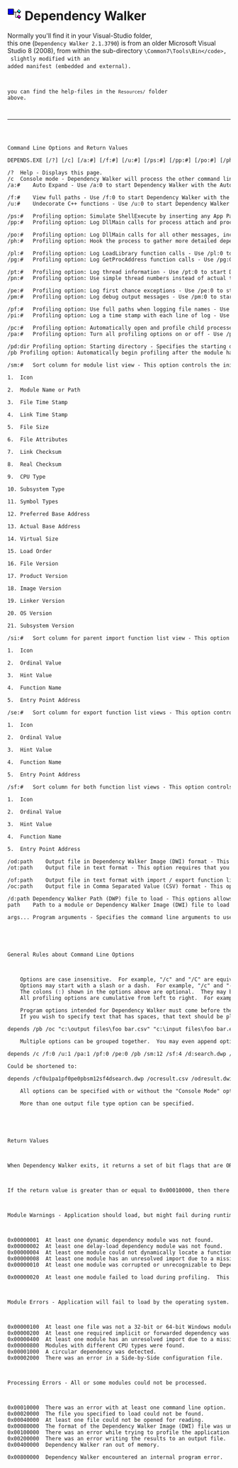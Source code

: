 <h1><img src="resources/icon.png"/> Dependency Walker</h1>

Normally you'll find it in your Visual-Studio folder,<br/>
this one (<code>Dependency Walker 2.1.3790</code>) is from an older Microsoft Visual Studio 8 (2008), from within the sub-directory <code>\Common7\Tools\Bin\</code>,<br/>
slightly modified with an added manifest (embedded and external).

you can find the help-files in the <code>Resources/</code> folder above.
<br/>
<hr/>

<pre>
Command Line Options and Return Values

DEPENDS.EXE	[/?] [/c] [/a:#] [/f:#] [/u:#] [/ps:#] [/pp:#] [/po:#] [/ph:#] [/pl:#] [/pg:#] [/pt:#] [/pn:#] [/pe:#] [/pm:#] [/pf:#] [/pi:#] [/pc:#] [/pa:#] [/pd:dir] [/pb] [/sm:#] [/si:#] [/se:#] [/sf:#] [/od:path] [/ot:path] [/of:path] [/oc:path] [/d:path] [path [args...]]

/?	Help - Displays this page.
/c	Console mode - Dependency Walker will process the other command line options and exit without displaying its graphical interface.  You must specify a module or Dependency Walker Image (DWI) file to open when using this option.
/a:#	Auto Expand - Use /a:0 to start Dependency Walker with the Auto Expand setting initially turned off, or /a:1 to start with it turned on.  If this option is not specified, then the setting from the last time you ran Dependency Walker will be used.

/f:#	View full paths - Use /f:0 to start Dependency Walker with the View Full Paths setting initially turned off, or /f:1 to start with it turned on.  If this option is not specified, then the setting from the last time you ran Dependency Walker will be used.
/u:#	Undecorate C++ functions - Use /u:0 to start Dependency Walker with the Undecorate C++ Functions setting initially turned off, or /u:1 to start with it turned on.  If this option is not specified, then the setting from the last time you ran Dependency Walker will be used.

/ps:#	Profiling option: Simulate ShellExecute by inserting any App Paths directories into the PATH environment variable - Use /ps:0 to start Dependency Walker with this setting initially turned off, or /ps:1 to start with it turned on.  If this option is not specified, then the setting from the last time you ran Dependency Walker will be used.
/pp:#	Profiling option: Log DllMain calls for process attach and process detach messages - Use /pp:0 to start Dependency Walker with this setting initially turned off, or /pp:1 to start with it turned on.  If this option is not specified, then the setting from the last time you ran Dependency Walker will be used.

/po:#	Profiling option: Log DllMain calls for all other messages, including thread attach and thread detach - Use /po:0 to start Dependency Walker with this setting initially turned off, or /po:1 to start with it turned on.  If this option is not specified, then the setting from the last time you ran Dependency Walker will be used.
/ph:#	Profiling option: Hook the process to gather more detailed dependency information - Use /ph:0 to start Dependency Walker with this setting initially turned off, or /ph:1 to start with it turned on.  If this option is not specified, then the setting from the last time you ran Dependency Walker will be used.

/pl:#	Profiling option: Log LoadLibrary function calls - Use /pl:0 to start Dependency Walker with this setting initially turned off, or /pl:1 to start with it turned on.  If this option is not specified, then the setting from the last time you ran Dependency Walker will be used.  If this option is turned on, then the "Hook the process to gather more detailed dependency information" option will also be turned on.
/pg:#	Profiling option: Log GetProcAddress function calls - Use /pg:0 to start Dependency Walker with this setting initially turned off, or /pg:1 to start with it turned on.  If this option is not specified, then the setting from the last time you ran Dependency Walker will be used.  If this option is turned on, then the "Hook the process to gather more detailed dependency information" option will also be turned on.

/pt:#	Profiling option: Log thread information - Use /pt:0 to start Dependency Walker with this setting initially turned off, or /pt:1 to start with it turned on.  If this option is not specified, then the setting from the last time you ran Dependency Walker will be used.
/pn:#	Profiling option: Use simple thread numbers instead of actual thread IDs - Use /pn:0 to start Dependency Walker with this setting initially turned off, or /pn:1 to start with it turned on.  If this option is not specified, then the setting from the last time you ran Dependency Walker will be used.  If this option is turned on, then the "Log thread information" option will also be turned on.

/pe:#	Profiling option: Log first chance exceptions - Use /pe:0 to start Dependency Walker with this setting initially turned off, or /pe:1 to start with it turned on.  If this option is not specified, then the setting from the last time you ran Dependency Walker will be used.
/pm:#	Profiling option: Log debug output messages - Use /pm:0 to start Dependency Walker with this setting initially turned off, or /pm:1 to start with it turned on.  If this option is not specified, then the setting from the last time you ran Dependency Walker will be used.

/pf:#	Profiling option: Use full paths when logging file names - Use /pf:0 to start Dependency Walker with this setting initially turned off, or /pf:1 to start with it turned on.  If this option is not specified, then the setting from the last time you ran Dependency Walker will be used.
/pi:#	Profiling option: Log a time stamp with each line of log - Use /pi:0 to start Dependency Walker with this setting initially turned off, or /pi:1 to start with it turned on.  If this option is not specified, then the setting from the last time you ran Dependency Walker will be used.

/pc:#	Profiling option: Automatically open and profile child processes - Use /pc:0 to start Dependency Walker with this setting initially turned off, or /pc:1 to start with it turned on.  If this option is not specified, then the setting from the last time you ran Dependency Walker will be used.  This option is ignored when running in console mode.
/pa:#	Profiling option: Turn all profiling options on or off - Use /pa:0 to initially turn all profiling options off, or /pa:1 to initially turn them all on.  This option can be used before other profiling options.  For example, /pa:1 /pf:0 will turn on all options except for the "Use full paths when logging file names" option.

/pd:dir	Profiling option: Starting directory - Specifies the starting directory to use when profiling the module.  This option requires that you specify a module to open.
/pb	Profiling option: Automatically begin profiling after the module has been loaded - This option requires that you specify a module to open.  If an output option (/od, /ot, /of, or /oc) is specified, Dependency Walker will wait until the profiling fully completes before saving the results.

/sm:#	Sort column for module list view - This option controls the initial sort column that Dependency Walker will use when sorting the items in the Module List View.  If this option is not specified, then the value from the last time you ran Dependency Walker will be used.  The values allowed are:

1.	Icon

2.	Module Name or Path

3.	File Time Stamp

4.	Link Time Stamp

5.	File Size

6.	File Attributes

7.	Link Checksum

8.	Real Checksum

9.	CPU Type

10.	Subsystem Type

11.	Symbol Types

12.	Preferred Base Address

13.	Actual Base Address

14.	Virtual Size

15.	Load Order

16.	File Version

17.	Product Version

18.	Image Version

19.	Linker Version

20.	OS Version

21.	Subsystem Version

/si:#	Sort column for parent import function list view - This option controls the initial sort column that Dependency Walker will use when sorting the items in the Parent Import Function List View.  If neither this option or the /sf option is specified, then the value from the last time you ran Dependency Walker will be used.  The values allowed are:

1.	Icon

2.	Ordinal Value

3.	Hint Value

4.	Function Name

5.	Entry Point Address

/se:#	Sort column for export function list views - This option controls the initial sort column that Dependency Walker will use when sorting the items in the Export Function List View.  If neither this option or the /sf option is specified, then the value from the last time you ran Dependency Walker will be used.  The values allowed are:

1.	Icon

2.	Ordinal Value

3.	Hint Value

4.	Function Name

5.	Entry Point Address

/sf:#	Sort column for both function list views - This option controls the initial sort column that Dependency Walker will use when sorting the items in both the Parent Import Function List View and the Export Function List View.  If no sort column option is specified for a particular column, then the value(s) from the last time you ran Dependency Walker will be used.  The values allowed are:

1.	Icon

2.	Ordinal Value

3.	Hint Value

4.	Function Name

5.	Entry Point Address

/od:path	Output file in Dependency Walker Image (DWI) format - This option requires that you specify a module or Dependency Walker Image (DWI) file to open.  Once the module has been processed, the results will be written to the specified file in the Dependency Walker Image (DWI) format.
/ot:path	Output file in text format - This option requires that you specify a module or Dependency Walker Image (DWI) file to open.  Once the module has been processed, the results will be written to the specified file in text format.

/of:path	Output file in text format with import / export function lists - This option requires that you specify a module or Dependency Walker Image (DWI) file to open.  Once the module has been processed, the results will be written to the specified file in text format, including the import and export function lists.
/oc:path	Output file in Comma Separated Value (CSV) format - This option requires that you specify a module or Dependency Walker Image (DWI) file to open.  Once the module has been processed, the results will be written to the specified file in a Comma Separated Value (CSV) format.

/d:path	Dependency Walker Path (DWP) file to load - This options allows you to specify a Dependency Walker Path (DWP) File to load and use as the initial search path when searching for modules.  DWP files can be created using the Configure Search Order command in Dependency Walker.
path	Path to a module or Dependency Walker Image (DWI) file to load - For this option, you can specify a file name, a relative path, or a full path to a file to load.  The file must be a 32-bit or 64-bit Windows module or a Dependency Walker Image (DWI) file.  This path must come after any options intended for Dependency Walker since all options that follow this path are assumed to be program arguments for use when profiling the module.

args...	Program arguments - Specifies the command line arguments to use when profiling the module specified by the path option.  Dependency Walker considers any text following the path option as being program arguments.  For this reason, any options intended for Dependency Walker must be specified before the path option.  If the file specified by the path option is really a Dependency Walker Image (DWI) file, then the args are ignored.





General Rules about Command Line Options



	Options are case insensitive.  For example, "/c" and "/C" are equivalent.
	Options may start with a slash or a dash.  For example, "/c" and "-c" are equivalent.
	The colons (:) shown in the options above are optional.  They may be removed or replaced with spaces.  For example, "/f:0", "/f 0", and "/f0" are equivalent.
	All profiling options are cumulative from left to right.  For example, /pa:1 /pm:0 will turn on all the profiling options, then turn off the "Log debug output messages" option, but /pm:0 /pa:1 will simply turn on all profiling options. 

	Program options intended for Dependency Walker must come before the module path.  All options after the module path will be passed to the module as its command line when profiled.
	If you wish to specify text that has spaces, that text should be placed in quotes.  For example:

depends /pb /oc "c:\output files\foo bar.csv" "c:\input files\foo bar.exe" 1 2 3 "this is a test"

	Multiple options can be grouped together.  You may even append options to other options that require numerical values.  The only options that cannot be appended to are options that require a path or text values (/pd, /od, /ot, /of, /oc, and /d).  For example:

depends /c /f:0 /u:1 /pa:1 /pf:0 /pe:0 /pb /sm:12 /sf:4 /d:search.dwp /oc:result.csv /od:result.dwi foo.exe

Could be shortened to:

depends /cf0u1pa1pf0pe0pbsm12sf4dsearch.dwp /ocresult.csv /odresult.dwi foo.exe bar

	All options can be specified with or without the "Console Mode" option (/c).

	More than one output file type option can be specified.





Return Values



When Dependency Walker exits, it returns a set of bit flags that are OR'ed together.  There are three groups of error flags - module warnings, module errors, and processing errors.  The error flags have been arranged in a way that makes it easy to detect the severity of a problem.



If the return value is greater than or equal to 0x00010000, then there was a processing error with Dependency Walker and no work was done.  Otherwise, if the return value is greater than or equal to 0x00000100, then the operating system will not be able to load the module due to some module or dependency error.  Otherwise, if the return value is greater than or equal to 0x00000001, then the module has no load-time dependency problems and will most likely have no problems loading, but may have runtime problems.



Module Warnings - Application should load, but might fail during runtime.



0x00000001	At least one dynamic dependency module was not found.
0x00000002	At least one delay-load dependency module was not found.
0x00000004	At least one module could not dynamically locate a function in another module using the GetProcAddress function call.
0x00000008	At least one module has an unresolved import due to a missing export function in a delay-load dependent module.
0x00000010	At least one module was corrupted or unrecognizable to Dependency Walker, but still appeared to be a Windows module.

0x00000020	At least one module failed to load during profiling.  This usually occurs when a module returns 0 from its DllMain function or generates an unhandled exception while processing the DLL_PROCESS_ATTACH message.



Module Errors - Application will fail to load by the operating system.



0x00000100	At least one file was not a 32-bit or 64-bit Windows module.
0x00000200	At least one required implicit or forwarded dependency was not found.
0x00000400	At least one module has an unresolved import due to a missing export function in a dependent module.
0x00000800	Modules with different CPU types were found.
0x00001000	A circular dependency was detected.
0x00002000	There was an error in a Side-by-Side configuration file.



Processing Errors - All or some modules could not be processed.



0x00010000	There was an error with at least one command line option.
0x00020000	The file you specified to load could not be found.
0x00040000	At least one file could not be opened for reading.
0x00080000	The format of the Dependency Walker Image (DWI) file was unrecognized.
0x00100000	There was an error while trying to profile the application.
0x00200000	There was an error writing the results to an output file.
0x00400000	Dependency Walker ran out of memory.

0x00800000	Dependency Walker encountered an internal program error.
</pre>